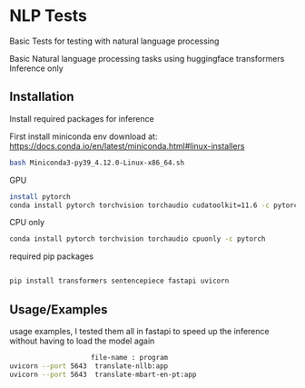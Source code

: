 
# NLP Tests

Basic Tests for testing with natural language processing

Basic Natural language processing tasks using huggingface transformers 
Inference only
 








## Installation

Install required packages for inference 

First install miniconda env download at:
https://docs.conda.io/en/latest/miniconda.html#linux-installers
```bash
bash Miniconda3-py39_4.12.0-Linux-x86_64.sh

```

GPU

```bash
install pytorch 
conda install pytorch torchvision torchaudio cudatoolkit=11.6 -c pytorch -c conda-forge
```


CPU only

```bash
conda install pytorch torchvision torchaudio cpuonly -c pytorch
```


required pip packages
```bash

pip install transformers sentencepiece fastapi uvicorn

```
 


    
## Usage/Examples

usage examples, I tested them all in fastapi to speed up the inference without having to load the model again

```bash
                    file-name : program
uvicorn --port 5643  translate-nllb:app
uvicorn --port 5643  translate-mbart-en-pt:app
```

